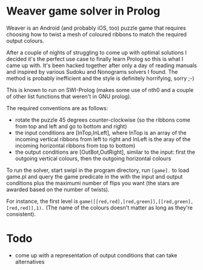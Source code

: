 Weaver game solver in Prolog
============================

Weaver is an Android (and probably iOS, too) puzzle game that requires choosing how to twist a mesh
of coloured ribbons to match the required output colours.

After a couple of nights of struggling to come up with optimal solutions I decided it's the perfect use case to
finally learn Prolog so this is what I came up with. It's been hacked together after only a day of reading manuals
and inspired by various Sudoku and Nonograms solvers I found. The method is probably inefficient and the style is
definitely horrifying, sorry ;-)

This is known to run on SWI-Prolog (makes some use of nth0 and a couple of other list functions that weren't in GNU prolog).

The required conventions are as follows:
 - rotate the puzzle 45 degrees counter-clockwise (so the ribbons come from top and left and go to bottom and right)
 - the input conditions are [InTop,InLeft], where InTop is an array of the incoming vertical ribbons from left to right and
   InLeft is the aray of the incoming horizontal ribbons from top to bottom)
 - the output conditions are [OutBot,OutRight], similar to the input: first the outgoing vertical colours, then the outgoing
   horizontal colours

To run the solver, start swipl in the program directory, run `[game].` to load game.pl and query the game predicate in the 
with the input and output conditions plus the maximumi number of flips you want (the stars are awarded based on the number of twists).

For instance, the first level is `game([[red,red],[red,green]],[[red,green],[red,red]],1).` (The name of the colours doesn't matter as long as they're consistent).


Todo
====

 - come up with a representation of output conditions that can take alternatives
